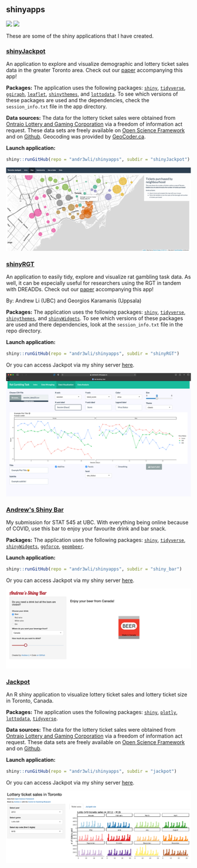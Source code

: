 ## shinyapps

<!-- badges: start -->
![](https://img.shields.io/badge/andr3wli-shinyapps-green)
![](https://img.shields.io/twitter/url?style=social&url=https%3A%2F%2Ftwitter.com%2Fdrewroc6)
<!-- badges: end -->

These are some of the shiny applications that I have created.

### [shinyJackpot]()
An application to explore and visualize demographic and lottery ticket sales data in the greater Toronto area. Check out our [paper]() accompanying this app!

**Packages:** The application uses the following packages: [`shiny`](https://shiny.rstudio.com), [`tidyverse`](https://www.tidyverse.org), [`ggiraph`](https://davidgohel.github.io/ggiraph/articles/offcran/using_ggiraph.html), [`leaflet`](), [`shinythemes`](), and [`lottodata`](https://andr3wli.github.io/lottodata/). To see which versions of these packages are used and the dependencies, check the `session_info.txt` file in the app directory.

**Data sources:** The data for the lottery ticket sales were obtained from [Ontraio Lottery and Gaming Corporation](https://www.olg.ca/en/home.html) via a freedom of information act request. These data sets are freely available on [Open Science Framework](//osf.io/qwrxy/) and on [Github](https://github.com/andr3wli/lottodata). Geocoding was provided by [GeoCoder.ca](https://geocoder.ca).

**Launch application:**

```r
shiny::runGitHub(repo = "andr3wli/shinyapps", subdir = "shinyJackpot")
```
![](screenshot/map_screenshot.png)

### [shinyRGT](https://andrewcli.shinyapps.io/shinyRGT/)
An application to easily tidy, explore and visualize rat gambling task data. As well, it can be especially useful for researchers using the RGT in tandem with DREADDs. Check out our [paper]() accompanying this app!

By: Andrew Li (UBC) and Georgios Karamanis (Uppsala)

**Packages:** The application uses the following packages: [`shiny`](https://shiny.rstudio.com), [`tidyverse`](https://www.tidyverse.org), [`shinythemes`](), and [`shinyWidgets`](https://github.com/dreamRs/shinyWidgets). To see which versions of these packages are used and there dependencies, look at the `session_info.txt` file in the repo directory. 

**Launch application:**

```r
shiny::runGitHub(repo = "andr3wli/shinyapps", subdir = "shinyRGT")
```

Or you can access Jackpot via my shiny server [here](https://andrewcli.shinyapps.io/shinyRGT/).

![](screenshot/data_viz_rgt.png)

### [Andrew's Shiny Bar](https://andrewcli.shinyapps.io/andrews_bar/)
My submission for STAT 545 at UBC. With everything being online because of COVID, use this bar to enjoy your favourite drink and bar snack. 

**Packages:** The application uses the following packages: [`shiny`](https://shiny.rstudio.com), [`tidyverse`](https://www.tidyverse.org), [`shinyWidgets`](https://github.com/dreamRs/shinyWidgets), [`ggforce`](https://github.com/thomasp85/ggforce), [`geombeer`](https://github.com/andr3wli/geombeer).

**Launch application:**

```r
shiny::runGitHub(repo = "andr3wli/shinyapps", subdir = "shiny_bar")
```

Or you can access Jackpot via my shiny server [here](https://andrewcli.shinyapps.io/andrews_bar/).

![](screenshot/bar.png)


### [Jackpot](https://andrewcli.shinyapps.io/Jackpot/)
An R shiny application to visualize lottery ticket sales and lottery ticket size in Toronto, Canada. 

**Packages:** The application uses the following packages: [`shiny`](https://shiny.rstudio.com), [`plotly`](https://plotly.com/r/), [`lottodata`](https://andr3wli.github.io/lottodata/), [`tidyverse`](https://www.tidyverse.org).

**Data sources:** The data for the lottery ticket sales were obtained from [Ontraio Lottery and Gaming Corporation](https://www.olg.ca/en/home.html) via a freedom of information act request. These data sets are freely available on [Open Science Framework](//osf.io/qwrxy/) and on [Github](https://github.com/andr3wli/lottodata). 

**Launch application:**

```r
shiny::runGitHub(repo = "andr3wli/shinyapps", subdir = "jackpot")
```

Or you can access Jackpot via my shiny server [here](https://andrewcli.shinyapps.io/Jackpot/).

![](screenshot/jackpot.png)
